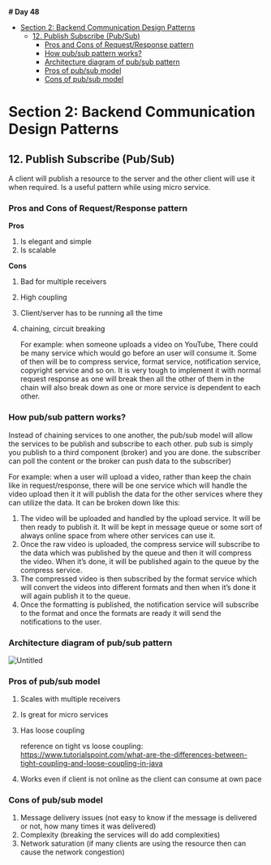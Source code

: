 **# Day 48**

- [Section 2: Backend Communication Design Patterns](#section-2-backend-communication-design-patterns)
  - [12. Publish Subscribe (Pub/Sub)](#12-publish-subscribe-pubsub)
    - [Pros and Cons of Request/Response pattern](#pros-and-cons-of-requestresponse-pattern)
    - [How pub/sub pattern works?](#how-pubsub-pattern-works)
    - [Architecture diagram of pub/sub pattern](#architecture-diagram-of-pubsub-pattern)
    - [Pros of pub/sub model](#pros-of-pubsub-model)
    - [Cons of pub/sub model](#cons-of-pubsub-model)

# Section 2: Backend Communication Design Patterns

## 12. Publish Subscribe (Pub/Sub)

A client will publish a resource to the server and the other client will use it when required. Is a useful pattern while using micro service.

### Pros and Cons of Request/Response pattern

**Pros**

1. Is elegant and simple
2. Is scalable

**Cons**

1. Bad for multiple receivers
2. High coupling
3. Client/server has to be running all the time
4. chaining, circuit breaking

   For example: when someone uploads a video on YouTube, There could be many service which would go before an user will consume it. Some of then will be to compress service, format service, notification service, copyright service and so on. It is very tough to implement it with normal request response as one will break then all the other of them in the chain will also break down as one or more service is dependent to each other.

### How pub/sub pattern works?

Instead of chaining services to one another, the pub/sub model will allow the services to be publish and subscribe to each other.
pub sub is simply you publish to a third component (broker) and you are done. the subscriber can poll the content or the broker can push data to the subscriber)

For example: when a user will upload a video, rather than keep the chain like in request/response, there will be one service which will handle the video upload then it it will publish the data for the other services where they can utilize the data. It can be broken down like this:

1. The video will be uploaded and handled by the upload service. It will be then ready to publish it. It will be kept in message queue or some sort of always online space from where other services can use it.
2. Once the raw video is uploaded, the compress service will subscribe to the data which was published by the queue and then it will compress the video. When it’s done, it will be published again to the queue by the compress service.
3. The compressed video is then subscribed by the format service which will convert the videos into different formats and then when it’s done it will again publish it to the queue.
4. Once the formatting is published, the notification service will subscribe to the format and once the formats are ready it will send the notifications to the user.

### Architecture diagram of pub/sub pattern

![Untitled](https://github.com/pankaj485/60daysoflearning/assets/61234787/bd2f379b-c0ea-44d2-874d-51e7295e37bb)

### Pros of pub/sub model

1. Scales with multiple receivers
2. Is great for micro services
3. Has loose coupling

   reference on tight vs loose coupling: https://www.tutorialspoint.com/what-are-the-differences-between-tight-coupling-and-loose-coupling-in-java

4. Works even if client is not online as the client can consume at own pace

### Cons of pub/sub model

1. Message delivery issues (not easy to know if the message is delivered or not, how many times it was delivered)
2. Complexity (breaking the services will do add complexities)
3. Network saturation (if many clients are using the resource then can cause the network congestion)
